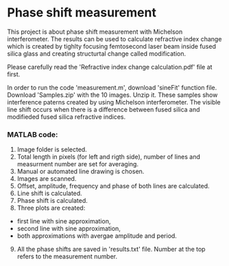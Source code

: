 
# Phase shift measurement

This project is about phase shift measurement with Michelson interferometer. The results can be used to calculate refractive index change which is created by tighlty focusing femtosecond laser beam inside fused silica glass and creating structurtal change called modification.

Please carefully read the 'Refractive index change calculation.pdf' file at first.

In order to run the code 'measurement.m', download 'sineFit' function file. Download 'Samples.zip' with the 10 images. Unzip it. These samples show interference paterns created by using Michelson interferometer. The visible line shift occurs when there is a difference between fused silica and modifieded fused silica refractive indices.

### MATLAB code:
1) Image folder is selected.
2) Total length in pixels (for left and rigth side), number of lines and measurment number are set for averaging.
3) Manual or automated line drawing is chosen.
4) Images are scanned.
5) Offset, amplitude, frequency and phase of both lines are calculated.
6) Line shift is calculated.
7) Phase shift is calculated.
8) Three plots are created: 
  - first line with sine approximation,
  - second line with sine approximation,
  - both approximations with avergae amplitude and period.
9) All the phase shifts are saved in 'results.txt' file. Number at the top refers to the measurement number.
